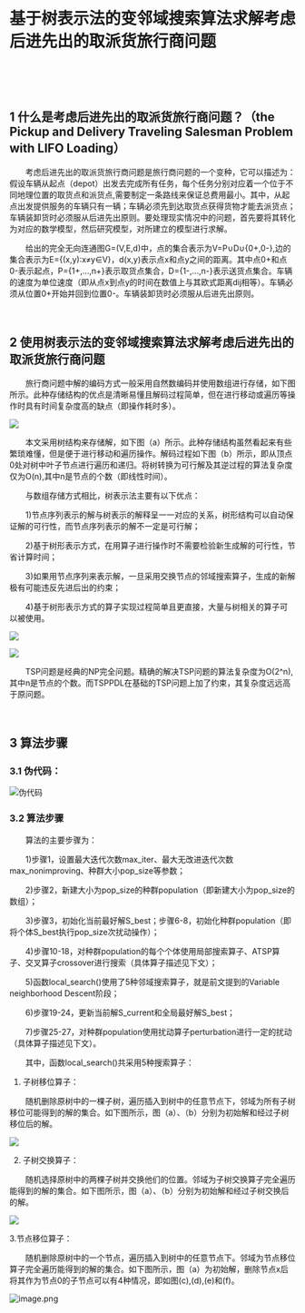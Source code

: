 # 基于树表示法的变邻域搜索算法求解考虑后进先出的取派货旅行商问题

<br>
<br>
<br>

## 1 什么是考虑后进先出的取派货旅行商问题？（the Pickup and Delivery Traveling Salesman Problem with LIFO Loading）

&emsp;&emsp;考虑后进先出的取派货旅行商问题是旅行商问题的一个变种，它可以描述为：假设车辆从起点（depot）出发去完成所有任务，每个任务分别对应着一个位于不同地理位置的取货点和派货点,需要制定一条路线来保证总费用最小。其中，从起点出发提供服务的车辆只有一辆；车辆必须先到达取货点获得货物才能去派货点；车辆装卸货时必须服从后进先出原则。要处理现实情况中的问题，首先要将其转化为对应的数学模型，然后研究模型，对所建立的模型进行求解。

&emsp;&emsp;给出的完全无向连通图G=(V,E,d)中，点的集合表示为V=P∪D∪{0+,0-},边的集合表示为E={(x,y):x≠y∈V}，d(x,y)表示点x和点y之间的距离。其中点0+和点0-表示起点，P={1+,...,n+}表示取货点集合，D={1-,...,n-}表示送货点集合。车辆的速度为单位速度（即从点x到点y的时间在数值上与其欧式距离dij相等）。车辆必须从位置0+开始并回到位置0-。车辆装卸货时必须服从后进先出原则。

<br>

## 2 使用树表示法的变邻域搜索算法求解考虑后进先出的取派货旅行商问题

&emsp;&emsp;旅行商问题中解的编码方式一般采用自然数编码并使用数组进行存储，如下图所示。此种存储结构的优点是清晰易懂且解码过程简单，但在进行移动或遍历等操作时具有时间复杂度高的缺点（即操作耗时多）。

![](https://upload-images.jianshu.io/upload_images/10947003-741970e663ead3c0.png?imageMogr2/auto-orient/strip%7CimageView2/2/w/600)

&emsp;&emsp;本文采用树结构来存储解，如下图（a）所示。此种存储结构虽然看起来有些繁琐难懂，但是便于进行移动和遍历操作。解码过程如下图（b）所示，即从顶点0处对树中叶子节点进行遍历和递归。将树转换为可行解及其逆过程的算法复杂度仅为O(n),其中n是节点的个数（即线性时间）。

&emsp;&emsp;与数组存储方式相比，树表示法主要有以下优点：

&emsp;&emsp;1)节点序列表示的解与树表示的解释呈一一对应的关系，树形结构可以自动保证解的可行性，而节点序列表示的解不一定是可行解；

&emsp;&emsp;2)基于树形表示方式，在用算子进行操作时不需要检验新生成解的可行性，节省计算时间；

&emsp;&emsp;3)如果用节点序列来表示解，一旦采用交换节点的邻域搜索算子，生成的新解极有可能违反先进后出的约束；

&emsp;&emsp;4)基于树形表示方式的算子实现过程简单且更直接，大量与树相关的算子可以被使用。

![](https://upload-images.jianshu.io/upload_images/10947003-a9ede6834040cb15.png?imageMogr2/auto-orient/strip%7CimageView2/2/w/600)

![](https://upload-images.jianshu.io/upload_images/10947003-be0fbdaf72dfbd15.png?imageMogr2/auto-orient/strip%7CimageView2/2/w/600)

&emsp;&emsp;TSP问题是经典的NP完全问题。精确的解决TSP问题的算法复杂度为O(2^n), 其中n是节点的个数。而TSPPDL在基础的TSP问题上加了约束，其复杂度远远高于原问题。



<br>

## 3 算法步骤

### 3.1 伪代码：

![伪代码](https://upload-images.jianshu.io/upload_images/10947003-7cb5688bdd168903.png?imageMogr2/auto-orient/strip%7CimageView2/2/w/600)

### 3.2 算法步骤

&emsp;&emsp;算法的主要步骤为：

&emsp;&emsp;1)步骤1，设置最大迭代次数max_iter、最大无改进迭代次数max_nonimproving、种群大小pop_size等参数；

&emsp;&emsp;2)步骤2，新建大小为pop_size的种群population（即新建大小为pop_size的数组）；

&emsp;&emsp;3)步骤3，初始化当前最好解S_best；步骤6-8，初始化种群population（即将个体S_best执行pop_size次扰动操作）；

&emsp;&emsp;4)步骤10-18，对种群population的每个个体使用局部搜索算子、ATSP算子、交叉算子crossover进行搜索（具体算子描述见下文）；

&emsp;&emsp;5)函数local_search()使用了5种邻域搜索算子，就是前文提到的Variable neighborhood Descent阶段；

&emsp;&emsp;6)步骤19-24，更新当前解S_current和全局最好解S_best；

&emsp;&emsp;7)步骤25-27，对种群population使用扰动算子perturbation进行一定的扰动（具体算子描述见下文）。


&emsp;&emsp;其中，函数local_search()共采用5种搜索算子：

1. 子树移位算子：

&emsp;&emsp;随机删除原树中的一棵子树，遍历插入到树中的任意节点下，邻域为所有子树移位可能得到的解的集合。如下图所示，图（a）、（b）分别为初始解和经过子树移位后的解。

![](https://upload-images.jianshu.io/upload_images/10947003-90888c7056a36d65.png?imageMogr2/auto-orient/strip%7CimageView2/2/w/600)


2. 子树交换算子：

&emsp;&emsp;随机选择原树中的两棵子树并交换他们的位置。邻域为子树交换算子完全遍历能得到的解的集合。如下图所示，图（a）、（b）分别为初始解和经过子树交换后的解。

![](https://upload-images.jianshu.io/upload_images/10947003-c8cbe83319749509.png?imageMogr2/auto-orient/strip%7CimageView2/2/w/600)

3.节点移位算子：

&emsp;&emsp;随机删除原树中的一个节点，遍历插入到树中的任意节点下。邻域为节点移位算子完全遍历能得到的解的集合。如下图所示，图（a）为初始解，删除节点x后将其作为节点0的子节点可以有4种情况，即如图(c),(d),(e)和(f)。

![image.png](https://upload-images.jianshu.io/upload_images/10947003-be903635ce0c8690.png?imageMogr2/auto-orient/strip%7CimageView2/2/w/600)







